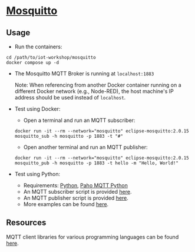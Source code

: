 # [Mosquitto](https://mosquitto.org/)

## Usage
- Run the containers:
```
cd /path/to/iot-workshop/mosquitto
docker compose up -d
```

- The Mosquitto MQTT Broker is running at `localhost:1883`

  Note: When referencing from another Docker container running on a different Docker network (e.g., Node-RED), the host machine's IP address should be used instead of `localhost`.

- Test using Docker:
  - Open a terminal and run an MQTT subscriber:
  ```
  docker run -it --rm --network="mosquitto" eclipse-mosquitto:2.0.15 mosquitto_sub -h mosquitto -p 1883 -t "#"
  ```
  - Open another terminal and run an MQTT publisher:
  ```
  docker run -it --rm --network="mosquitto" eclipse-mosquitto:2.0.15 mosquitto_pub -h mosquitto -p 1883 -t hello -m "Hello, World!"
  ```

- Test using Python:
  - Requirements: [Python](https://www.python.org/), [Paho MQTT Python](https://github.com/eclipse/paho.mqtt.python)
  - An MQTT subscriber script is provided [here](https://github.com/thanospan/iot-workshop/blob/main/mosquitto/subscribe.py).
  - An MQTT publisher script is provided [here](https://github.com/thanospan/iot-workshop/blob/main/mosquitto/publish.py).
  - More examples can be found [here](https://github.com/eclipse/paho.mqtt.python/tree/master/examples).

## Resources
MQTT client libraries for various programming languages can be found [here](https://mqtt.org/software/).

